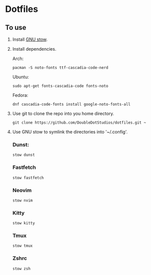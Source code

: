 # Dotfiles

## To use

1. Install [GNU stow](https://www.gnu.org/software/stow/).
2. Install dependencies.

   Arch:

   ```console
   pacman -S noto-fonts ttf-cascadia-code-nerd
   ```

   Ubuntu:

   ```
   sudo apt-get fonts-cascadia-code fonts-noto
   ```

   Fedora:

   ```
   dnf cascadia-code-fonts install google-noto-fonts-all
   ```

3. Use git to clone the repo into you home directory.
   ```console
   git clone https://github.com/DoubleDotStudios/dotfiles.git ~
   ```
4. Use GNU stow to symlink the directories into '~/.config'.

   ### Dunst:

   ```console
   stow dunst
   ```

   ### Fastfetch

   ```console
   stow fastfetch
   ```

   ### Neovim

   ```console
   stow nvim
   ```

   ### Kitty

   ```console
   stow kitty
   ```

   ### Tmux

   ```console
   stow tmux
   ```

   ### Zshrc

   ```console
   stow zsh
   ```
